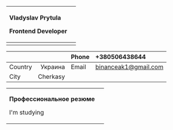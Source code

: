 ﻿|<p>**Vladyslav**  **Prytula**</p><p>Frontend Developer</p>||
| :- | :- |
|||

|||Phone|+380506438644|
| :- | -: | :- | :- |
|Country|Украина|Email|binanceak1@gmail.com|
|City|Cherkasy|||

|||
| :- | :- |
|<p>**Профессиональное резюме**</p><p>I'm studying</p>||

